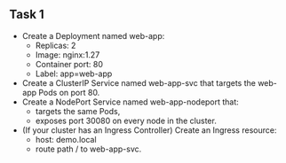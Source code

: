 ## Task 1

- Create a Deployment named web-app:
	-	Replicas: 2
	-	Image: nginx:1.27
	-	Container port: 80
	-	Label: app=web-app
-	Create a ClusterIP Service named web-app-svc that targets the web-app Pods on port 80.
-	Create a NodePort Service named web-app-nodeport that:
	-	targets the same Pods,
	-	exposes port 30080 on every node in the cluster.
-	(If your cluster has an Ingress Controller) Create an Ingress resource:
	-	host: demo.local
	-	route path / to web-app-svc.
